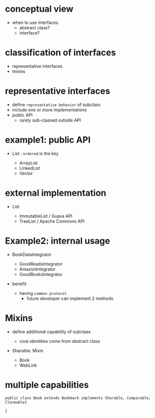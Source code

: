 # conceptual view

- when to use interfaces
  - abstract class?
  - interface?

# classification of interfaces

- representative interfaces
- mixins

# representative interfaces

- define `representative behavior` of subclass
- include one or more implementations
- public API
  - rarely sub-classed outside API

# example1: public API

- List<Interface> : `ordered` is the key
  - ArrayList
  - LinkedList
  - Vector

# external implementation

- List<Interface>
  - ImmutableList / Guava API
  - TreeList / Apache Commons API

# Example2: internal usage

- BookDataIntegrator<Interface>

  - GoodReadsIntegrator
  - AmazonIntegrator
  - GoodBooksIntegrator

- benefit
  - having `common protocol`
    - future developer can implement 2 methods

# Mixins

- define additional capability of subclass

  - core identities come from abstract class

- Sharable<Interface>: Mixin
  - Book
  - WebLink

# multiple capabilities

```
public class Book extends Bookmark implements Sharable, Comparable, Cloneable{

}
```

